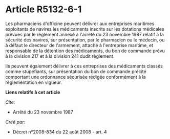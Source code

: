 # Article R5132-6-1

Les pharmaciens d'officine peuvent délivrer aux entreprises maritimes exploitants de navires les médicaments inscrits sur les
dotations médicales prévues par le règlement annexé à l'arrêté du 23 novembre 1987 relatif à la sécurité des navires, sur
présentation, par le pharmacien ou le médecin, ou à défaut le directeur de l'armement, attaché à l'entreprise maritime, et
responsable de la détention des médicaments, du bon de commande prévu à la division 217 et à la division 241 dudit
règlement. 

Ils peuvent également délivrer à ces entreprises des médicaments classés comme stupéfiants, sur présentation du bon de
commande précité comportant une ordonnance sécurisée rédigée conformément à la réglementation en vigueur.

**Liens relatifs à cet article**

_Cite_:

  - Arrêté du 23 novembre 1987

_Créé par_:

  - Décret n°2008-834 du 22 août 2008 - art. 4
